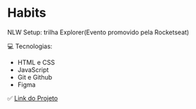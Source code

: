 <h1>Habits</h1>

NLW Setup: trilha Explorer(Evento promovido pela Rocketseat)

💻 Tecnologias:

- HTML e CSS
- JavaScript
- Git e Github
- Figma

✅ [Link do Projeto](https://fabiocdev.github.io/nlw-setup-explorer)
